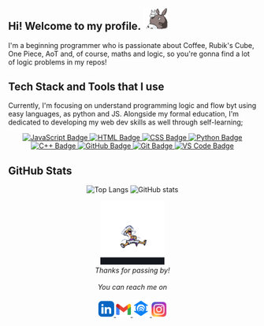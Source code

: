 ## Hi! Welcome to my profile. <img src="assets/totoro2.gif" alt="totoro" width="50" />
I'm a beginning programmer who is passionate about Coffee, Rubik's Cube, One Piece, AoT and, of course, maths and logic, so you're gonna find a lot of logic problems in my repos! 

## Tech Stack and Tools that I use
<p align="left">
  Currently, I'm focusing on understand programming logic and flow byt using easy languages, as python and JS. Alongside my formal education, I'm dedicated to developing my web dev skills as well through self-learning;
</p>

<p align="center">
  <a href="https://github.com/anaclaramtn/Front-End-Development" target="_blank">
    <img src="https://img.shields.io/badge/JavaScript-black?style=for-the-badge&logo=javascript&logoColor=yellow" alt="JavaScript Badge">
  </a>
  <a href="https://github.com/anaclaramtn/Front-End-Development" target="_blank">
    <img src="https://img.shields.io/badge/HTML-black?style=for-the-badge&logo=html5&logoColor=orange" alt="HTML Badge">
  </a>
  <a href="https://github.com/anaclaramtn/Front-End-Development" target="_blank">
    <img src="https://img.shields.io/badge/CSS-black?style=for-the-badge&logo=css3&logoColor=blue" alt="CSS Badge">
  </a>
  <a href="https://www.python.org/" target="_blank">
    <img src="https://img.shields.io/badge/Python-black?style=for-the-badge&logo=python&logoColor=green" alt="Python Badge">
  </a>
  <a href="https://github.com/anaclaramtn/Projetos-Experimentacao-Orientada-n35cd" target="_blank">
    <img src="https://img.shields.io/badge/C++-black?style=for-the-badge&logo=cplusplus&logoColor=pink" alt="C++ Badge">
  </a>
  <a href="https://github.com/anaclaramtn" target="_blank">
    <img src="https://img.shields.io/badge/GitHub-black?style=for-the-badge&logo=github&logoColor=white" alt="GitHub Badge">
  </a>
  <a href="https://git-scm.com/" target="_blank">
    <img src="https://img.shields.io/badge/Git-black?style=for-the-badge&logo=git&logoColor=white" alt="Git Badge">
  </a>
  <a href="https://code.visualstudio.com/" target="_blank">
    <img src="https://img.shields.io/badge/VS%20Code-black?style=for-the-badge&logo=visual-studio-code&logoColor=blue" alt="VS Code Badge">
  </a>
</p>


## GitHub Stats
<p align="center">
  <img src="https://github-readme-stats.vercel.app/api/top-langs?username=anaclaramtn&show_icons=true&locale=en&layout=compact&card_width=350&langs_count=8&theme=gotham&hide_border=true" height="160" alt="Top Langs" />
  <img src="https://github-readme-stats.vercel.app/api?username=anaclaramtn&show_icons=true&theme=gotham&hide_border=true" height="160" alt="GitHub stats" />
</p>


<p align="center" > 
  <img src="assets/luffy_new.gif" alt="luffy_gear5" width="130" /><br>
  <i>Thanks for passing by!</i><br><br>
  <i>You can reach me on</i><br><br>
  <a href="www.linkedin.com/in/anaclaramtn">
  <code><img alt="linkedin" width="32" src="assets/linkedin.png" /></code>
  </a>
  <a href="mailto:anaclaramtn@gmail.com">
  <code><img alt="email" width="30" src="assets/gmail.png" /></code>
  </a>
  <a href="mailto:anaclaramtn@edu.unifor.br">
  <code><img alt="emailunifor" width="35" src="assets/unifor.png" /></code>
  </a>
  <a href="https://instagram.com/mtnanaclara_">
  <code><img alt="instagram" width="30" src="assets/instagram.png" /></code>
  </a>
</p>

